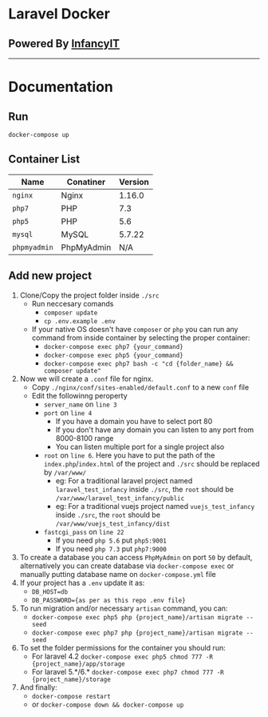 # Laravel Docker
## Powered By [InfancyIT](https://www.infancyit.com)
------------------------------------------------------
# Documentation

## Run

    docker-compose up

## Container List
Name | Conatiner | Version
-----|----------|-----------
`nginx` | Nginx | 1.16.0 
`php7` | PHP | 7.3
`php5` | PHP | 5.6
`mysql` | MySQL | 5.7.22
`phpmyadmin` | PhpMyAdmin | N/A

## Add new project

1. Clone/Copy the project folder inside `./src` 
    -  Run neccesary comands
         - `composer update`
         - `cp .env.example .env`
    - If your native OS doesn't have `composer` or `php` you can run any command from inside container by selecting the proper container:
       - `docker-compose exec php7 {your_command}`
       - `docker-compose exec php5 {your_command}`
       - `docker-compose exec php7 bash -c "cd {folder_name} && composer update"`
2. Now we will create a `.conf` file for nginx.
    - Copy `./nginx/conf/sites-enabled/default.conf` to a new `conf` file
    - Edit the followinng peroperty
        - `server_name` on `line 3`
        - `port` on `line 4`
            - If you have a domain you have to select port 80
            - If you don't have any domain you can listen to any port from 8000-8100 range
            - You can listen multiple port for a single project also
        - `root` on `line 6`. Here you have to put the path of the `index.php`/`index.html` of the project and `./src` should be replaced by `/var/www/`
            - eg: For a traditional laravel project named `laravel_test_infancy` inside `./src`, the `root` should be `/var/www/laravel_test_infancy/public`
            - eg: For a traditional vuejs project named `vuejs_test_infancy` inside `./src`, the `root` should be `/var/www/vuejs_test_infancy/dist`
        - `fastcgi_pass` on `line 22`
            - If you need `php 5.6` put `php5:9001`
            - If you need `php 7.3` put `php7:9000`
3. To create a database you can access `PhpMyAdmin` on port `50` by default,
alternatively you can create database via `docker-compose exec` or manually putting database name on `docker-compose.yml` file
4. If your project has a `.env` update it as:
    - `DB_HOST=db`
    - `DB_PASSWORD={as per as this repo .env file}`
5. To run migration and/or necessary `artisan` command, you can:
    - `docker-compose exec php5 php {project_name}/artisan migrate --seed`
    - `docker-compose exec php7 php {project_name}/artisan migrate --seed`
6. To set the folder permissions for the container you should run:
    - For laravel 4.2 `docker-compose exec php5 chmod 777 -R  {project_name}/app/storage`
    - For laravel 5.\*/6.\* `docker-compose exec php7 chmod 777 -R  {project_name}/storage`
7. And finally:
    - `docker-compose restart`
    - or `docker-compose down && docker-compose up`